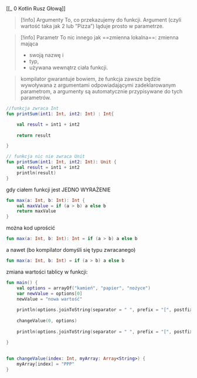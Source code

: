 [[_ 0 Kotlin Rusz Głową]]


>[!info] Argumenty 
>To, co przekazujemy do funkcji. 
>Argument (czyli wartość taka jak 2 lub ”Pizza”) ląduje prosto w parametrze. 
>


>[!info] Parametr 
>To nic innego jak ==zmienna lokalna==: 
>zmienna mająca 
>	- swoją nazwę i 
>	- typ, 
>	- używana wewnątrz ciała funkcji.


> kompilator gwarantuje bowiem, że funkcja zawsze będzie wywoływana z argumentami odpowiadającymi zadeklarowanym parametrom, a argumenty są automatycznie przypisywane do tych parametrów.

```kotlin
//funkcja zwraca Int
fun printSum(int1: Int, int2: Int) : Int{

	val result = int1 + int2 
	
	return result

}

// funkcja nic nie zwraca Unit
fun printSum(int1: Int, int2: Int): Unit {
	val result = int1 + int2 
	println(result)
}


```

gdy ciałem funkcji jest JEDNO WYRAŻENIE
```kotlin
fun max(a: Int, b: Int): Int {
	val maxValue = if (a > b) a else b
	return maxValue 
}
```
można kod uprościć
```kotlin
fun max(a: Int, b: Int): Int = if (a > b) a else b
```
a nawet (bo kompilator domyśli się typu zwracanego)
```kotlin
fun max(a: Int, b: Int) = if (a > b) a else b
```


zmiana wartości tablicy w funkcji:
```kotlin
fun main() {  
    val options = arrayOf("kamień", "papier", "nożyce")  
    var newValue = options[0]  
    newValue = "nowa wartość"  
  
    println(options.joinToString(separator = " ", prefix = "[", postfix = "]")) //nie zmienia wartości [kamień papier nożyce]  
    
    changeValue(0, options)  
    
    println(options.joinToString(separator = " ", prefix = "[", postfix = "]"))  // zmienia wartość [PPP papier nożyce]

}  
  
  
fun changeValue(index: Int, myArray: Array<String>) {  
    myArray[index] = "PPP"  
}
```



